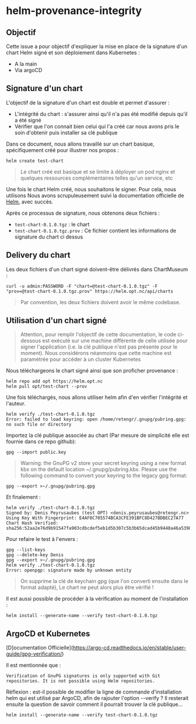 # helm-provenance-integrity




## Objectif

Cette issue a pour objectif d'expliquer la mise en place de la signature d'un chart Helm signé et son déploiement dans Kubernetes :
- A la main
- Via argoCD




## Signature d'un chart

L'objectif de la signature d'un chart est double et permet d'assurer :
- L'intégrité du chart : s'assurer ainsi qu'il n'a pas été modifié depuis qu'il a été signé
- Vérifier que l'on connait bien celui qui l'a créé car nous avons pris le soin d'obtenir puis installer sa clé publique

Dans ce document, nous allons travaillé sur un chart basique, spécifiquement créé pour illustrer nos propos :

```
helm create test-chart
```

> Le chart créé est basique et se limite à déployer un pod nginx et quelques ressources complémentaires telles qu'un service, etc

Une fois le chart Helm créé, nous souhaitons le signer. Pour cela, nous utilisons 
Nous avons scrupuleusement suivi la documentation officielle de [Helm](https://helm.sh/docs/topics/provenance/), avec succès.

Après ce processus de signature, nous obtenons deux fichiers :

- `test-chart-0.1.0.tgz` : le chart
- `test-chart-0.1.0.tgz.prov` : Ce fichier contient les informations de signature du chart ci dessus



## Delivery du chart

Les deux fichiers d'un chart signé doivent-être délivrés dans ChartMuseum :

```
curl -u admin:PASSWORD -F "chart=@test-chart-0.1.0.tgz" -F "prov=@test-chart-0.1.0.tgz.prov" https://helm.opt.nc/api/charts
```

> Par convention, les deux fichiers doivent avoir le même codebase.


## Utilisation d'un chart signé

> Attention, pour remplir l'objectif de cette documentation, le code ci-dessous est exécuté sur une machine différente de celle utilisée pour signer l'application (i.e. la clé publique n'est pas présente pour le moment). Nous considérons néanmoins que cette machine est paramétrée pour accéder à un cluster Kubernetes

Nous téléchargeons le chart signé ainsi que son proficher provenance :

```
helm repo add opt https://helm.opt.nc
helm pull opt/test-chart --prov
```

Une fois téléchargés, nous allons utiliser helm afin d'en vérifier l'intégrité et l'auteur.

```
helm verify ./test-chart-0.1.0.tgz
Error: failed to load keyring: open /home/retengr/.gnupg/pubring.gpg: no such file or directory
```


Importez la clé publique associée au chart (Par mesure de simplicité elle est fournie dans ce repo github):

```
gpg --import public.key
```


> Warning: the GnuPG v2 store your secret keyring using a new format kbx on the default location ~/.gnupg/pubring.kbx. Please use the following command to convert your keyring to the legacy gpg format:
```
gpg --export >~/.gnupg/pubring.gpg
```

Et finalement :

```
helm verify ./test-chart-0.1.0.tgz
Signed by: Denis Peyrusaubes (test OPT) <denis.peyrusaubes@retengr.nc>
Using Key With Fingerprint: E4AF0C705574BCA3CFE391BFC8D427BDBEC27A77
Chart Hash Verified: sha256:52aa2e76d9b91547fa903cdbcdef5eb1d5b307c5b3b65dcad45b9448a46a5398
```

Pour refaire le test à l'envers :

``` 
gpg --list-keys
gpg --delete-key Denis
gpg --export >~/.gnupg/pubring.gpg
helm verify ./test-chart-0.1.0.tgz
Error: openpgp: signature made by unknown entity
```

> On supprime la clé de keychain gpg (que l'on converti ensuite dans le format adapté), Le chart ne peut alors plus être vérifié !


Il est aussi possible de procéder à la vérification au moment de l'installation :

```
helm install --generate-name --verify test-chart-0.1.0.tgz
```


## ArgoCD et Kubernetes

[D]ocumentation Officielle](https://argo-cd.readthedocs.io/en/stable/user-guide/gpg-verification/)

Il est mentionnée que :

`Verification of GnuPG signatures is only supported with Git repositories. It is not possible using Helm repositories.`

Réflexion : est-il possible de modifier la ligne de commande d'installation helm qui est utilisé par ArgoCD, afin de rajouter l'option --verify ? Il resterait ensuite la question de savoir comment il pourrait trouver la clé publique...


```
helm install --generate-name --verify test-chart-0.1.0.tgz
```